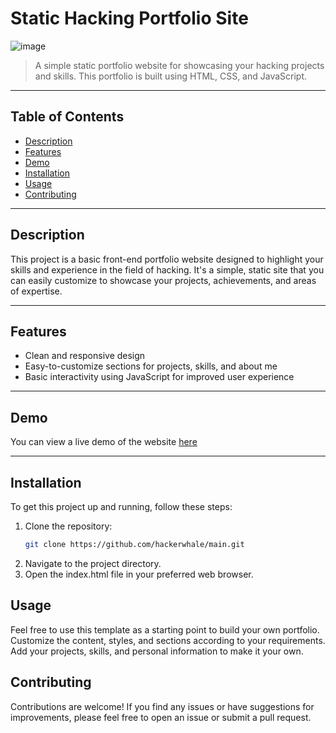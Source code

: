 # Static Hacking Portfolio Site

![image](https://github.com/hackerwhale/main/assets/100342753/a6928167-a7d8-495b-9d0d-6a1ef5aa98f9)



> A simple static portfolio website for showcasing your hacking projects and skills. This portfolio is built using HTML, CSS, and JavaScript.

---

## Table of Contents

- [Description](#description)
- [Features](#features)
- [Demo](#demo)
- [Installation](#installation)
- [Usage](#usage)
- [Contributing](#contributing)

---

## Description

This project is a basic front-end portfolio website designed to highlight your skills and experience in the field of hacking. It's a simple, static site that you can easily customize to showcase your projects, achievements, and areas of expertise.

---

## Features

- Clean and responsive design
- Easy-to-customize sections for projects, skills, and about me
- Basic interactivity using JavaScript for improved user experience

---

## Demo

You can view a live demo of the website [here](https://hackerwhale.github.io/main) 

---

## Installation

To get this project up and running, follow these steps:

1. Clone the repository: 
   ```bash
   git clone https://github.com/hackerwhale/main.git
   
2. Navigate to the project directory.
3. Open the index.html file in your preferred web browser.
   
## Usage
Feel free to use this template as a starting point to build your own portfolio. Customize the content, styles, and sections according to your requirements. Add your projects, skills, and personal information to make it your own.

## Contributing
Contributions are welcome! If you find any issues or have suggestions for improvements, please feel free to open an issue or submit a pull request.


